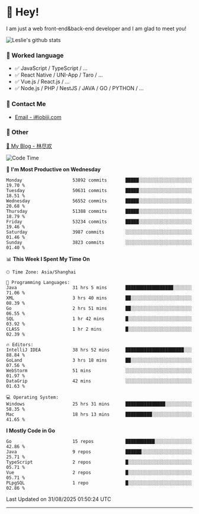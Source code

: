 # 👋 Hey!

I am just a web front-end&back-end developer and I am glad to meet you!

![Leslie's github stats](https://github-readme-stats.vercel.app/api?username=unsafe-ptr&&show_icons=true&&title_color=1abc9c&&icon_color=1abc9c)


### 📝 Worked language

- ✅ JavaScript / TypeScript / ...
- ✅ React Native / UNI-App / Taro / ...
- ✅ Vue.js / React.js / ...
- ✅ Node.js / PHP / NestJS / JAVA / GO / PYTHON / ...

### 📮 Contact Me

- [Email - i#iobiji.com](mailto:i@iobiji.com)


### 🤪 Other

[📌 My Blog - 林尽欢](https://iobiji.com)

<!--START_SECTION:waka-->
![Code Time](http://img.shields.io/badge/Code%20Time-2%2C026%20hrs%2012%20mins-blue)

📅 **I'm Most Productive on Wednesday** 

```text
Monday                   53892 commits       █████░░░░░░░░░░░░░░░░░░░░   19.70 % 
Tuesday                  50631 commits       █████░░░░░░░░░░░░░░░░░░░░   18.51 % 
Wednesday                56552 commits       █████░░░░░░░░░░░░░░░░░░░░   20.68 % 
Thursday                 51388 commits       █████░░░░░░░░░░░░░░░░░░░░   18.79 % 
Friday                   53234 commits       █████░░░░░░░░░░░░░░░░░░░░   19.46 % 
Saturday                 3987 commits        ░░░░░░░░░░░░░░░░░░░░░░░░░   01.46 % 
Sunday                   3823 commits        ░░░░░░░░░░░░░░░░░░░░░░░░░   01.40 % 
```


📊 **This Week I Spent My Time On** 

```text
🕑︎ Time Zone: Asia/Shanghai

💬 Programming Languages: 
Java                     31 hrs 5 mins       ██████████████████░░░░░░░   71.06 % 
XML                      3 hrs 40 mins       ██░░░░░░░░░░░░░░░░░░░░░░░   08.39 % 
Go                       2 hrs 51 mins       ██░░░░░░░░░░░░░░░░░░░░░░░   06.55 % 
SQL                      1 hr 42 mins        █░░░░░░░░░░░░░░░░░░░░░░░░   03.92 % 
CLASS                    1 hr 2 mins         █░░░░░░░░░░░░░░░░░░░░░░░░   02.39 % 

🔥 Editors: 
IntelliJ IDEA            38 hrs 52 mins      ██████████████████████░░░   88.84 % 
GoLand                   3 hrs 18 mins       ██░░░░░░░░░░░░░░░░░░░░░░░   07.56 % 
WebStorm                 51 mins             ░░░░░░░░░░░░░░░░░░░░░░░░░   01.97 % 
DataGrip                 42 mins             ░░░░░░░░░░░░░░░░░░░░░░░░░   01.63 % 

💻 Operating System: 
Windows                  25 hrs 31 mins      ███████████████░░░░░░░░░░   58.35 % 
Mac                      18 hrs 13 mins      ██████████░░░░░░░░░░░░░░░   41.65 % 
```

**I Mostly Code in Go** 

```text
Go                       15 repos            ███████████░░░░░░░░░░░░░░   42.86 % 
Java                     9 repos             ██████░░░░░░░░░░░░░░░░░░░   25.71 % 
TypeScript               2 repos             █░░░░░░░░░░░░░░░░░░░░░░░░   05.71 % 
Vue                      2 repos             █░░░░░░░░░░░░░░░░░░░░░░░░   05.71 % 
PLpgSQL                  1 repo              █░░░░░░░░░░░░░░░░░░░░░░░░   02.86 % 
```




 Last Updated on 31/08/2025 01:50:24 UTC
<!--END_SECTION:waka-->
---
